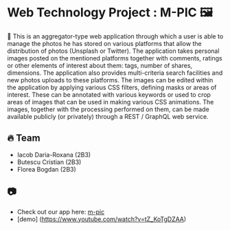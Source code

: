 # Web Technology Project : M-PIC 🖼️
📝 This is an aggregator-type web application through which a user
    is able to manage the photos he has stored on various platforms that
    allow the distribution of photos (Unsplash or Twitter).
    The application takes personal images posted on the mentioned platforms together with comments, 
    ratings or other elements of interest about them: tags, number of shares, dimensions.
    The application also provides multi-criteria search facilities and new photos uploads to 
    these platforms. The images can be edited within the application by applying various CSS filters, 
    defining masks or areas of interest. These can be annotated with various keywords or used to crop 
    areas of images that can be used in making various CSS animations.
    The images, together with the processing performed on them, can be made available publicly 
    (or privately) through a REST / GraphQL web service.

## 🔥 Team
- Iacob Daria-Roxana (2B3)
- Butescu Cristian (2B3)
- Florea Bogdan (2B3)

## 📷
- Check out our app here: [m-pic]( https://m-pic.herokuapp.com/ )
- [demo] (https://www.youtube.com/watch?v=tZ_KoTgDZAA)
